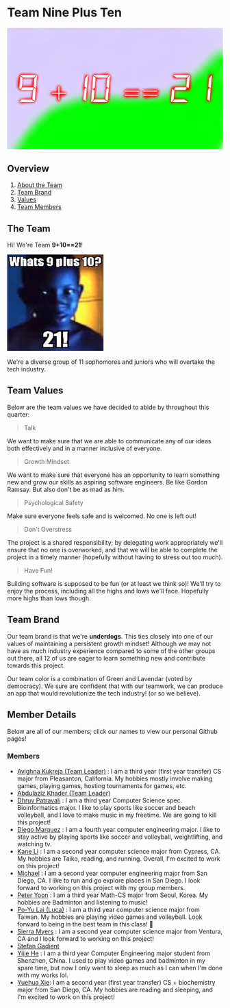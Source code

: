 # Team Nine Plus Ten 
![9 + 10 == 21 Banner](/admin/branding/banner.jpg)

## Overview
1. [About the Team](#the-team)
2. [Team Brand](#team-brand)
3. [Values](#team-values)
4. [Team Members](#member-details)

## The Team
Hi! We're Team **9+10==21**! 

![Our Team](/admin/src/9+10.jpeg)

We're a diverse group of 11 sophomores and juniors who will overtake the tech industry.

## Team Values
Below are the team values we have decided to abide by throughout this quarter:

> Talk

We want to make sure that we are able to communicate any of our ideas both effectively and in a manner inclusive of everyone.
> Growth Mindset

We want to make sure that everyone has an opportunity to learn something new and grow our skills as aspiring software engineers. Be like Gordon Ramsay. But also don't be as mad as him.

> Psychological Safety

Make sure everyone feels safe and is welcomed. No one is left out!
> Don't Overstress

The project is a shared responsibility; by delegating work appropriately we'll ensure that no one is overworked, and that we will be able to complete the project in a timely manner (hopefully without having to stress out too much).
> Have Fun!

Building software is supposed to be fun (or at least we think so)! We'll try to enjoy the process, including all the highs and lows we'll face. Hopefully more highs than lows though.

## Team Brand
Our team brand is that we're **underdogs**. This ties closely into one of our values of maintaining a persistent growth mindset! Although we may not have as much industry experience compared to some of the other groups out there, all 12 of us are eager to learn something new and contribute towards this project.

Our team color is a combination of Green and Lavendar (voted by democracy). We sure are confident that with our teamwork, we can produce an app that would revolutionize the tech industry! (or so we believe).

## Member Details
Below are all of our members; click our names to view our personal Github pages!

### Members
- [Avighna Kukreja (Team Leader)](https://github.com/IceGawd) : I am a third year (first year transfer) CS major from Pleasanton, California. My hobbies mostly involve making games, playing games, hosting tournaments for games, etc. 
- [Abdulaziz Khader (Team Leader)](https://github.com/AbdulazizKhader)
- [Dhruv Patravali](https://github.com/dpatravaliUCSD) : I am a third year Computer Science spec. Bioinformatics major. I like to play sports like soccer and beach volleyball, and I love to make music in my freetime. We are going to kill this project!
- [Diego Marquez](https://github.com/evawlve) : I am a fourth year computer engineering major. I like to stay active by playing sports like soccer and volleyball, weightlifting, and watching tv.
- [Kane Li](https://github.com/Li-Kane) : I am a second year computer science major from Cypress, CA. My hobbies are Taiko, reading, and running. Overall, I'm excited to work on this project! 
- [Michael](https://github.com/mdimapilis) : I am a second year computer engineering major from San Diego, CA. I like to run and go explore places in San Diego. I look forward to working on this project with my group members.
- [Peter Yoon](https://github.com/peterjhyoon) : I am a third year Math-CS major from Seoul, Korea. My hobbies are Badminton and listening to music!
- [Po-Yu Lai (Luca)](https://github.com/Astraeven0502) :  I am a third year computer science major from Taiwan. My hobbies are playing video games and volleyball. Look forward to being in the best team in this class! :muscle:
- [Sierra Myers](https://github.com/sierra392) : I am a second year computer science major from Ventura, CA and I look forward to working on this project!
- [Stefan Gadient](https://github.com/ssgadient)
- [Yijie He](https://github.com/HenoHyj) : I am a third year Computer Engineering major student from Shenzhen, China. I used to play video games and badminton in my spare time, but now I only want to sleep as much as I can when I'm done with my works lol.
- [Yuehua Xie](https://github.com/yue-hua-x): I am a second year (first year transfer) CS + biochemistry major from San Diego, CA. My hobbies are reading and sleeping, and I'm excited to work on this project!

